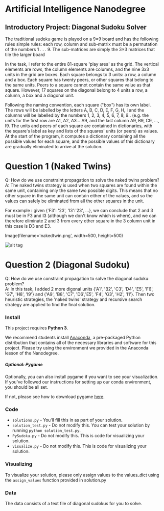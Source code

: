 # Artificial Intelligence Nanodegree
## Introductory Project: Diagonal Sudoku Solver

The traditional sudoku game is played on a 9×9 board and has the following rules simple rules: each row, column and sub-matrix must be a permutation of the numbers 1 . . . 9. The sub-matrices are simply the 3×3 matrices that tile the larger board

In the task, I refer to the entire 81-square 'play area' as the grid. The vertical elements are rows, the column elements are columns, and the nine 3x3 units in the grid are boxes. Each square belongs to 3 units: a row, a column and a box. Each square has twenty peers, or other squares that belong to the same units. Peers to a square cannot contain the same value as that square. However, 17 squares on the diagonal belong to 4 units a row, a column, a box and a diagonal unit.

Following the naming convention, each square ("box") has its own label. The rows will be labelled by the letters A, B, C, D, E, F, G, H, I and the columns will be labelled by the numbers 1, 2, 3, 4, 5, 6, 7, 8, 9.. (e.g. the units for the first row are A1, A2, A3... A9, and the last column A9, B9, C9, ..., I9. The units and peers of each square are contained in dictionaries, with the square's label as key and lists of the squares' units (or peers) as values. At the start of the program, it computes a dictionary containing all the possible values for each square, and the possible values of this dictionary are gradually eliminated to arrive at the solution.


# Question 1 (Naked Twins)
Q: How do we use constraint propagation to solve the naked twins problem?  
A: The naked twins strategy is used when two squares are found within the same unit, containing only the same two possible digits. This means that no other square in the same unit can contain either of the values, and so the values can safely be eliminated from all the other squares in the unit.

For example : given {'F3': '23', 'I3':'23', ...}, we can conclude that 2 and 3 must be in F3 and I3 (although we don't know which is where), and we can therefore eliminate 2 and 3 from every other square in the 3 column unit in this case is D3 and E3.


Image(filename='nakedtwin.png', width=500, height=500)

![alt tag](https://raw.githubusercontent.com/username/projectname/branch/path/to/img.png)

# Question 2 (Diagonal Sudoku)
Q: How do we use constraint propagation to solve the diagonal sudoku problem?  
A: In this task, I added 2 more digonal units {'A1', 'B2', 'C3', 'D4', 'E5', 'F6', 'G7', 'H8', 'I9'} and {'A9', 'B8', 'C7', 'D6','E5', 'F4', 'G3', 'H2', 'I1'}. Then  two heuristic strategies, the 'naked twins' strategy and recursive search strategy are applied to find the final solution.

### Install

This project requires **Python 3**.

We recommend students install [Anaconda](https://www.continuum.io/downloads), a pre-packaged Python distribution that contains all of the necessary libraries and software for this project. 
Please try using the environment we provided in the Anaconda lesson of the Nanodegree.

##### Optional: Pygame

Optionally, you can also install pygame if you want to see your visualization. If you've followed our instructions for setting up our conda environment, you should be all set.

If not, please see how to download pygame [here](http://www.pygame.org/download.shtml).

### Code

* `solutions.py` - You'll fill this in as part of your solution.
* `solution_test.py` - Do not modify this. You can test your solution by running `python solution_test.py`.
* `PySudoku.py` - Do not modify this. This is code for visualizing your solution.
* `visualize.py` - Do not modify this. This is code for visualizing your solution.

### Visualizing

To visualize your solution, please only assign values to the values_dict using the ```assign_values``` function provided in solution.py

### Data

The data consists of a text file of diagonal sudokus for you to solve.